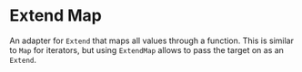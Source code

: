 # Extend Map

An adapter for `Extend` that maps all values through a function.
This is similar to `Map` for iterators, but using `ExtendMap` allows to pass the target on as an `Extend`.